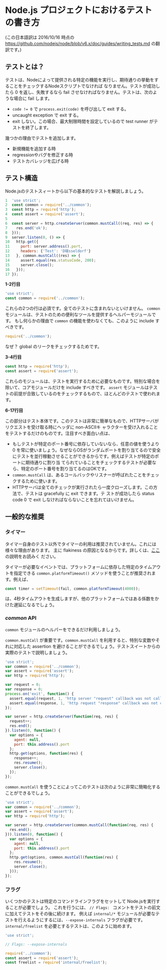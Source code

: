 <!-- # How to write a test for the Node.js project -->
# Node.js プロジェクトにおけるテストの書き方

(この日本語訳は 2016/10/16 時点の https://github.com/nodejs/node/blob/v6.x/doc/guides/writing_tests.md の翻訳です。)

<!-- ## What is a test? -->
## テストとは？

<!--
A test must be a node script that exercises a specific functionality provided
by node and checks that it behaves as expected. It should return 0 on success,
otherwise it will fail. A test will fail if:
-->
テストは、Nodeによって提供される特定の機能を実行し、期待通りの挙動をすることをチェックするNodeスクリプトでなければ なりません。テストが成功したら 0 を返し、失敗するなら fail させなければなりません。テストは、次のような場合に fail します。

<!--
- It exits by calling `process.exit(code)` where `code != 0`
- It exits due to an uncaught exception.
- It never exits. In this case, the test runner will terminate the test because
  it sets a maximum time limit.
-->
- `code != 0` で `process.exit(code)` を呼び出して exit する。
- uncaught exception で exit する。
- exit しない。この場合、最大制限時間を設定しているので test runner がテストを終了します。

<!-- Tests can be added for multiple reasons: -->
幾つかの理由でテストを追加します。

<!--
- When adding new functionality.
- When fixing regressions and bugs.
- When expanding test coverage.
-->
- 新規機能を追加する時
- regressionやバグを修正する時
- テストカバレッジを広げる時

<!-- ## Test structure -->
## テスト構造

<!-- Let's analyze this very basic test from the Node.js test suite: -->
Node.jsのテストスィートから以下の基本的なテストを解説しましょう。

```javascript
1  'use strict';
2  const common = require('../common');
3  const http = require('http');
4  const assert = require('assert');
5
6  const server = http.createServer(common.mustCall((req, res) => {
7    res.end('ok');
8  }));
9  server.listen(0, () => {
10   http.get({
11     port: server.address().port,
12     headers: {'Test': 'D端sseldorf'}
13   }, common.mustCall((res) => {
14     assert.equal(res.statusCode, 200);
15     server.close();
16   }));
17 });
```

<!-- **Lines 1-2** -->
**1-2行目**

```javascript
'use strict';
const common = require('../common');
```

<!--
These two lines are mandatory and should be included on every test.
The `common` module is a helper module that provides useful tools for the tests.
If for some reason, no functionality from `common` is used, it should still be
included like this:
-->
これらの2つの行は必須です。全てのテストに含まれないといけません。
`common` モジュールは、テストのための便利なツールを提供するヘルパーモジュールです。
もし何らかの理由で `common` の機能を使わなくても、このように include すべきです。

```javascript
require('../common');
```

<!-- Why? It checks for leaks of globals. -->
なぜ？ global のリークをチェックするためです。

<!-- **Lines 3-4** -->
**3-4行目**

```javascript
const http = require('http');
const assert = require('assert');
```

<!--
These modules are required for the test to run. Except for special cases, these
modules should only include core modules.
The `assert` module is used by most of the tests to check that the assumptions
for the test are met.
-->
これらのモジュールは、テストを実行するために必要なものです。特別な場合を除いて、コアモジュールだけを include すべきです。
`assert` モジュールはテストの前提が合致しているのをチェックするもので、ほとんどのテストで使われます。

<!-- **Lines 6-17** -->
**6-17行目**

<!--
This is the body of the test. This test is quite simple, it just tests that an
HTTP server accepts `non-ASCII` characters in the headers of an incoming
request. Interesting things to notice:
-->
この部分はテスト本体です。このテストは非常に簡単なもので、HTTPサーバがリクエストを受け取る時にヘッダに non-ASCIIキ ャラクターを受け入れることをテストするだけのものです。注目すべき面白い点は、

<!--
- If the test doesn't depend on a specific port number then always use 0 instead
  of an arbitrary value, as it allows tests to be run in parallel safely, as the
  operating system will assign a random port. If the test requires a specific
  port, for example if the test checks that assigning a specific port works as
  expected, then it is ok to assign a specific port number.
- The use of `common.mustCall` to check that some callbacks/listeners are
  called.
- The HTTP server is closed once all the checks have run. This way, the test can
  exit gracefully. Remember that for a test to succeed, it must exit with a
  status code of 0.
-->
- もしテストが特定のポート番号に依存していないなら、任意の値を使うより 0 を常に使いましょう。なぜならOSがランダムポートを割り当てるので安全にテストを並行稼動させることができるからです。例えばテストが特定のポートに期待通りに割り当 てられていることをチェックするテストが必要なら、特定のポート番号を割り当てるのはOKです。
- `common.mustCall` は、あるコールバックやリスナーが呼ばれたことをチェックするために使います。
- HTTPサーバは全てのチェックが実行されたら一度クローズします。この方法で、テストは gracefully に exit できます。テ ストが成功したら status code 0 で exit しなければならないことを忘れてはいけません。

<!-- ## General recommendations -->
## 一般的な推奨

<!-- ### Timers -->
### タイマー

<!--
The use of timers is discouraged, unless timers are being tested. There are
multiple reasons for this. Mainly, they are a source of flakiness. For a thorough
explanation go [here](https://github.com/nodejs/testing/issues/27).
-->
タイマー自身のテスト以外でタイマーの利用は推奨されていません。これには様々な理由があります。
主に flakiness の原因となるからです。詳しくは、[ここ](https://github.com/nodejs/testing/issues/27)の説明をお読みく ださい。

<!--
In the event a timer is needed, it's recommended using the
`common.platformTimeout()` method, that allows setting specific timeouts
depending on the platform. For example:
-->
タイマーが必要なイベントでは、プラットフォームに依存した特定のタイムアウトを指定できる `common.platformTimeout()`  メソッドを使うことが推奨されます。例えば、

```javascript
const timer = setTimeout(fail, common.platformTimeout(4000));
```

<!--
will create a 4-seconds timeout, except for some platforms where the delay will
be multiplied for some factor.
-->
は、4秒タイムアウトを生成しますが、他のプラットフォームではある係数をかけた遅延になるでしょう。

<!-- ### The *common* API -->
### *common* API

<!--
Make use of the helpers from the `common` module as much as possible.
-->
`common` モジュールのヘルパーをできるだけ利用しましょう。

<!--
One interesting case is `common.mustCall`. The use of `common.mustCall` may
avoid the use of extra variables and the corresponding assertions. Let's explain
this with a real test from the test suite.
-->
`common.mustCall` が重要です。`common.mustCall` を利用すると、特別な変数やそれに対応した assertion を避けることができるでしょう。テストスイートからの実際のテストで説明しましょう。

```javascript
'use strict';
var common = require('../common');
var assert = require('assert');
var http = require('http');

var request = 0;
var response = 0;
process.on('exit', function() {
  assert.equal(request, 1, 'http server "request" callback was not called');
  assert.equal(response, 1, 'http request "response" callback was not called');
});

var server = http.createServer(function(req, res) {
  request++;
  res.end();
}).listen(0, function() {
  var options = {
    agent: null,
    port: this.address().port
  };
  http.get(options, function(res) {
    response++;
    res.resume();
    server.close();
  });
});
```

<!-- This test could be greatly simplified by using `common.mustCall` like this: -->
`common.mustCall` を使うことによってこのテストは次のように非常に簡略化することができるでしょう。

```javascript
'use strict';
var common = require('../common');
var assert = require('assert');
var http = require('http');

var server = http.createServer(common.mustCall(function(req, res) {
  res.end();
})).listen(0, function() {
  var options = {
    agent: null,
    port: this.address().port
  };
  http.get(options, common.mustCall(function(res) {
    res.resume();
    server.close();
  }));
});

```

<!-- ### Flags -->
### フラグ

<!--
Some tests will require running Node.js with specific command line flags set. To
accomplish this, a `// Flags: ` comment should be added in the preamble of the
test followed by the flags. For example, to allow a test to require some of the
`internal/*` modules, the `--expose-internals` flag should be added.
A test that would require `internal/freelist` could start like this:
-->
いくつかのテストは特定のコマンドラインフラグをセットして Node.jsを実行することが必要でしょう。
これを行うには、 `// Flags: ` コメントをテストの前文に加えてテストをその後に続けます。
例えば `internal/*` モジュールが必要なテストを行えるようにするには、`--expose-internals` フラグが必要です。
`internal/freelist` を必要とするテストは、このように始めます。

```javascript
'use strict';

// Flags: --expose-internals

require('../common');
const assert = require('assert');
const freelist = require('internal/freelist');
```